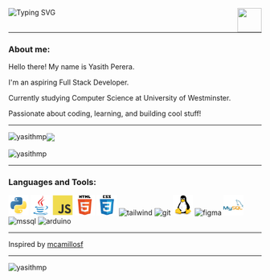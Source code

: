 ![Typing SVG](https://readme-typing-svg.herokuapp.com?font=&color=808080&size=45&center=true&vCenter=true&width=450&height=54&lines=Hi!+I'm+Yasith!)
<a href="https://www.linkedin.com/in/yasithmp/" target="_blank">
  <img align="right" src="https://raw.githubusercontent.com/rahuldkjain/github-profile-readme-generator/master/src/images/icons/Social/linked-in-alt.svg" width="48px" height="48px"></a><br/>
  <br />
  
  <hr />
  
  ### About me:
  
  <p>Hello there! My name is Yasith Perera.</p>
  <p>I'm an aspiring Full Stack Developer.</p>
  <p>Currently studying Computer Science at University of Westminster.</p>
  <p>Passionate about coding, learning, and building cool stuff!</p>

  <hr />
  <!--
  ### Workspace:
  
  <p>
  <img src="https://img.shields.io/badge/AMD-Ryzen_7_7800x3d-ED1C24?style=for-the-badge&logo=amd&logoColor=white" />
  <img src="https://img.shields.io/badge/NVIDIA-RTX4060 Ti 16GB-76B900?style=for-the-badge&logo=nvidia&logoColor=white" />
  <p/>
    
  <hr />
  -->
  <div>
    <p><img align="left" src="https://github-readme-stats-yasithmps-projects.vercel.app/api/top-langs?username=yasithmp&show_icons=true&theme=radical&langs_count=7&locale=en&layout=compact&v=2" alt="yasithmp"></p> 
    <p><img align="center" src="https://github-readme-stats-yasithmps-projects.vercel.app/api?username=yasithmp&show_icons=true&theme=radical&include_all_commits=true&count_private=true&v=2"></p>
    <p><img align="center" src="https://github-readme-streak-stats.herokuapp.com/?user=yasithmp&theme=radical&v=2" alt="yasithmp" /></p>
  </div>
  
  <hr />
  
  ### Languages and Tools:
  
  <p align="left">
  <!-- Programming Languages -->
  <img src="https://raw.githubusercontent.com/devicons/devicon/master/icons/python/python-original.svg" alt="python" width="40" height="40"/>
  <img src="https://raw.githubusercontent.com/devicons/devicon/master/icons/java/java-original.svg" alt="java" width="40" height="40"/>
  <img src="https://raw.githubusercontent.com/devicons/devicon/master/icons/javascript/javascript-original.svg" alt="javascript" width="40" height="40"/>
  
  <!-- Web Development -->
  <img src="https://raw.githubusercontent.com/devicons/devicon/master/icons/html5/html5-original-wordmark.svg" alt="html5" width="40" height="40"/>
  <img src="https://raw.githubusercontent.com/devicons/devicon/master/icons/css3/css3-original-wordmark.svg" alt="css3" width="40" height="40"/>
  <img src="https://www.vectorlogo.zone/logos/tailwindcss/tailwindcss-icon.svg" alt="tailwind" width="40" height="40"/>
  
  <!-- Tools & Platforms -->
  <img src="https://www.vectorlogo.zone/logos/git-scm/git-scm-icon.svg" alt="git" width="40" height="40"/>
  <img src="https://raw.githubusercontent.com/devicons/devicon/master/icons/linux/linux-original.svg" alt="linux" width="40" height="40"/>
  <img src="https://www.vectorlogo.zone/logos/figma/figma-icon.svg" alt="figma" width="40" height="40"/>
  
  <!-- Databases -->
  <img src="https://raw.githubusercontent.com/devicons/devicon/master/icons/mysql/mysql-original-wordmark.svg" alt="mysql" width="40" height="40"/>
  <img src="https://www.svgrepo.com/show/303229/microsoft-sql-server-logo.svg" alt="mssql" width="40" height="40"/>
  
  <!-- Electronics -->
  <img src="https://cdn.worldvectorlogo.com/logos/arduino-1.svg" alt="arduino" width="40" height="40"/>
  </p>

  <hr />
  
  <p>Inspired by <a href="https://github.com/mcamillosf">mcamillosf</a></p>
  
  <hr />
  
  <p align="left"> <img src="https://komarev.com/ghpvc/?username=yasithmp&label=Profile%20views&color=a80b0b&style=flat" alt="yasithmp" /> </p>
